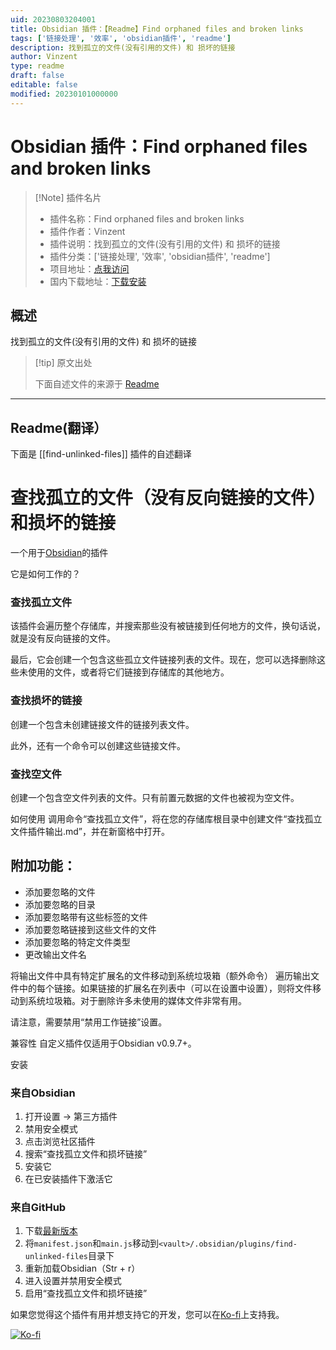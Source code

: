 ```yaml
---
uid: 20230803204001
title: Obsidian 插件：【Readme】Find orphaned files and broken links
tags: ['链接处理', '效率', 'obsidian插件', 'readme']
description: 找到孤立的文件(没有引用的文件) 和 损坏的链接
author: Vinzent
type: readme
draft: false
editable: false
modified: 20230101000000
---
```


# Obsidian 插件：Find orphaned files and broken links

> [!Note] 插件名片
> - 插件名称：Find orphaned files and broken links
> - 插件作者：Vinzent
> - 插件说明：找到孤立的文件(没有引用的文件) 和 损坏的链接
> - 插件分类：['链接处理', '效率', 'obsidian插件', 'readme']
> - 项目地址：[点我访问](https://github.com/Vinzent03/find-unlinked-files)
> - 国内下载地址：[下载安装](https://pkmer.cn/products/plugin/pluginMarket/?find-unlinked-files)

## 概述

找到孤立的文件(没有引用的文件) 和 损坏的链接



> [!tip] 原文出处
> 
>下面自述文件的来源于 [Readme](https://ghproxy.net/https://raw.githubusercontent.com/Vinzent03/find-unlinked-files/main/README.md)
> 

---

## Readme(翻译）

下面是 [[find-unlinked-files]] 插件的自述翻译


# 查找孤立的文件（没有反向链接的文件）和损坏的链接
一个用于[Obsidian](https://obsidian.md)的插件

它是如何工作的？

### 查找孤立文件

该插件会遍历整个存储库，并搜索那些没有被链接到任何地方的文件，换句话说，就是没有反向链接的文件。

最后，它会创建一个包含这些孤立文件链接列表的文件。现在，您可以选择删除这些未使用的文件，或者将它们链接到存储库的其他地方。

### 查找损坏的链接

创建一个包含未创建链接文件的链接列表文件。

此外，还有一个命令可以创建这些链接文件。

### 查找空文件

创建一个包含空文件列表的文件。只有前置元数据的文件也被视为空文件。

如何使用
调用命令“查找孤立文件”，将在您的存储库根目录中创建文件“查找孤立文件插件输出.md”，并在新窗格中打开。

## 附加功能：
- 添加要忽略的文件
- 添加要忽略的目录
- 添加要忽略带有这些标签的文件
- 添加要忽略链接到这些文件的文件
- 添加要忽略的特定文件类型
- 更改输出文件名

将输出文件中具有特定扩展名的文件移动到系统垃圾箱（额外命令）
遍历输出文件中的每个链接。如果链接的扩展名在列表中（可以在设置中设置），则将文件移动到系统垃圾箱。对于删除许多未使用的媒体文件非常有用。

请注意，需要禁用“禁用工作链接”设置。

兼容性
自定义插件仅适用于Obsidian v0.9.7+。

安装

### 来自Obsidian
1. 打开设置 -> 第三方插件
2. 禁用安全模式
3. 点击浏览社区插件
4. 搜索“查找孤立文件和损坏链接”
5. 安装它
6. 在已安装插件下激活它

### 来自GitHub
1. 下载[最新版本](https://github.com/Vinzent03/find-unlinked-files/releases/latest)
2. 将`manifest.json`和`main.js`移动到`<vault>/.obsidian/plugins/find-unlinked-files`目录下
3. 重新加载Obsidian（Str + r）
4. 进入设置并禁用安全模式
5. 启用“查找孤立文件和损坏链接”

如果您觉得这个插件有用并想支持它的开发，您可以在[Ko-fi](https://Ko-fi.com/Vinzent)上支持我。

[![Ko-fi](https://ko-fi.com/img/githubbutton_sm.svg)](https://ko-fi.com/F1F195IQ5)



